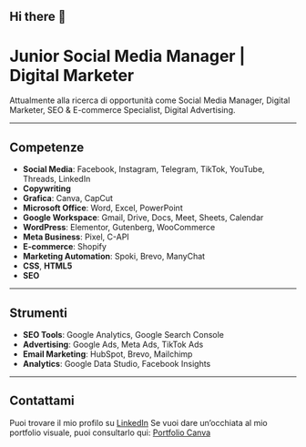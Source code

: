 ## Hi there 👋

# Junior Social Media Manager | Digital Marketer

Attualmente alla ricerca di opportunità come Social Media Manager, Digital Marketer, SEO & E-commerce Specialist, Digital Advertising.

---

## Competenze

- **Social Media**: Facebook, Instagram, Telegram, TikTok, YouTube, Threads, LinkedIn
- **Copywriting**
- **Grafica**: Canva, CapCut
- **Microsoft Office**: Word, Excel, PowerPoint
- **Google Workspace**: Gmail, Drive, Docs, Meet, Sheets, Calendar
- **WordPress**: Elementor, Gutenberg, WooCommerce
- **Meta Business**: Pixel, C-API
- **E-commerce**: Shopify
- **Marketing Automation**: Spoki, Brevo, ManyChat
- **CSS**, **HTML5**
- **SEO**

---

## Strumenti

- **SEO Tools**: Google Analytics, Google Search Console
- **Advertising**: Google Ads, Meta Ads, TikTok Ads
- **Email Marketing**: HubSpot, Brevo, Mailchimp
- **Analytics**: Google Data Studio, Facebook Insights

---

## Contattami

Puoi trovare il mio profilo su [LinkedIn](https://www.linkedin.com/in/federica-mazza-271b02229/) 
Se vuoi dare un’occhiata al mio portfolio visuale, puoi consultarlo qui: [Portfolio Canva](https://www.canva.com/design/DAGKujFK2sQ/uMIcLiJowMaVck8nW9yjeA/edit?utm_content=DAGKujFK2sQ&utm_campaign=designshare&utm_medium=link2&utm_source=sharebutton) 
